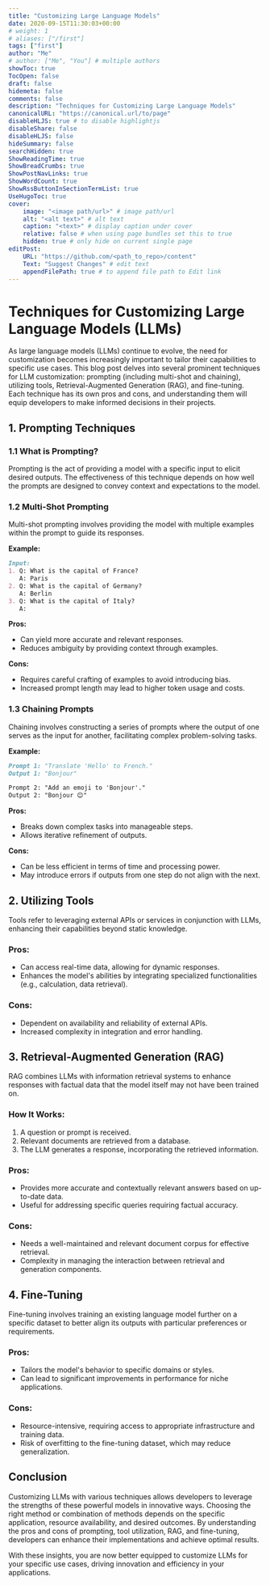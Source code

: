 ```yaml
---
title: "Customizing Large Language Models"
date: 2020-09-15T11:30:03+00:00
# weight: 1
# aliases: ["/first"]
tags: ["first"]
author: "Me"
# author: ["Me", "You"] # multiple authors
showToc: true
TocOpen: false
draft: false
hidemeta: false
comments: false
description: "Techniques for Customizing Large Language Models"
canonicalURL: "https://canonical.url/to/page"
disableHLJS: true # to disable highlightjs
disableShare: false
disableHLJS: false
hideSummary: false
searchHidden: true
ShowReadingTime: true
ShowBreadCrumbs: true
ShowPostNavLinks: true
ShowWordCount: true
ShowRssButtonInSectionTermList: true
UseHugoToc: true
cover:
    image: "<image path/url>" # image path/url
    alt: "<alt text>" # alt text
    caption: "<text>" # display caption under cover
    relative: false # when using page bundles set this to true
    hidden: true # only hide on current single page
editPost:
    URL: "https://github.com/<path_to_repo>/content"
    Text: "Suggest Changes" # edit text
    appendFilePath: true # to append file path to Edit link
---
```

# Techniques for Customizing Large Language Models (LLMs)

As large language models (LLMs) continue to evolve, the need for customization becomes increasingly important to tailor their capabilities to specific use cases. This blog post delves into several prominent techniques for LLM customization: prompting (including multi-shot and chaining), utilizing tools, Retrieval-Augmented Generation (RAG), and fine-tuning. Each technique has its own pros and cons, and understanding them will equip developers to make informed decisions in their projects.

## 1. Prompting Techniques

### 1.1 What is Prompting?
Prompting is the act of providing a model with a specific input to elicit desired outputs. The effectiveness of this technique depends on how well the prompts are designed to convey context and expectations to the model.

### 1.2 Multi-Shot Prompting
Multi-shot prompting involves providing the model with multiple examples within the prompt to guide its responses.

**Example:**
```markdown
Input: 
1. Q: What is the capital of France?
   A: Paris
2. Q: What is the capital of Germany?
   A: Berlin
3. Q: What is the capital of Italy?
   A: 
```

**Pros:**
- Can yield more accurate and relevant responses.
- Reduces ambiguity by providing context through examples.

**Cons:**
- Requires careful crafting of examples to avoid introducing bias.
- Increased prompt length may lead to higher token usage and costs.

### 1.3 Chaining Prompts
Chaining involves constructing a series of prompts where the output of one serves as the input for another, facilitating complex problem-solving tasks.

**Example:**
```markdown
Prompt 1: "Translate 'Hello' to French."
Output 1: "Bonjour"

Prompt 2: "Add an emoji to 'Bonjour'."
Output 2: "Bonjour 😊"
```

**Pros:**
- Breaks down complex tasks into manageable steps.
- Allows iterative refinement of outputs.

**Cons:**
- Can be less efficient in terms of time and processing power.
- May introduce errors if outputs from one step do not align with the next.

## 2. Utilizing Tools
Tools refer to leveraging external APIs or services in conjunction with LLMs, enhancing their capabilities beyond static knowledge.

### Pros:
- Can access real-time data, allowing for dynamic responses.
- Enhances the model's abilities by integrating specialized functionalities (e.g., calculation, data retrieval).

### Cons:
- Dependent on availability and reliability of external APIs.
- Increased complexity in integration and error handling.

## 3. Retrieval-Augmented Generation (RAG)
RAG combines LLMs with information retrieval systems to enhance responses with factual data that the model itself may not have been trained on.

### How It Works:
1. A question or prompt is received.
2. Relevant documents are retrieved from a database.
3. The LLM generates a response, incorporating the retrieved information.

### Pros:
- Provides more accurate and contextually relevant answers based on up-to-date data.
- Useful for addressing specific queries requiring factual accuracy.

### Cons:
- Needs a well-maintained and relevant document corpus for effective retrieval.
- Complexity in managing the interaction between retrieval and generation components.

## 4. Fine-Tuning
Fine-tuning involves training an existing language model further on a specific dataset to better align its outputs with particular preferences or requirements.

### Pros:
- Tailors the model's behavior to specific domains or styles.
- Can lead to significant improvements in performance for niche applications.

### Cons:
- Resource-intensive, requiring access to appropriate infrastructure and training data.
- Risk of overfitting to the fine-tuning dataset, which may reduce generalization.

## Conclusion
Customizing LLMs with various techniques allows developers to leverage the strengths of these powerful models in innovative ways. Choosing the right method or combination of methods depends on the specific application, resource availability, and desired outcomes. By understanding the pros and cons of prompting, tool utilization, RAG, and fine-tuning, developers can enhance their implementations and achieve optimal results.

With these insights, you are now better equipped to customize LLMs for your specific use cases, driving innovation and efficiency in your applications.